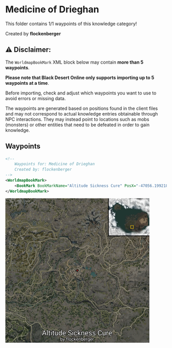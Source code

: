 # Medicine of Drieghan

This folder contains 1/1 waypoints of this knowledge category!


Created by **flockenberger**

## ⚠️ Disclaimer:
The `WorldmapBookMark` XML block below may contain **more than 5 waypoints**.

**Please note that Black Desert Online only supports importing up to 5 waypoints at a time**.

Before importing, check and adjust which waypoints you want to use to avoid errors or missing data.

The waypoints are generated based on positions found in the client files and may not correspond to actual knowledge entries obtainable through NPC interactions.
They may instead point to locations such as mobs (monsters) or other entities that need to be defeated in order to gain knowledge.

## Waypoints
```xml
<!--
    Waypoints for: Medicine of Drieghan
    Created by: flockenberger
-->
<WorldmapBookMark>
    <BookMark BookMarkName="Altitude Sickness Cure" PosX="-47056.19921875" PosY="21948.400390625" PosZ="-404701.0" />
</WorldmapBookMark>
```

<img src="./Medicine of Drieghan_Altitude Sickness Cure_Preview.webp" width="450"/> 